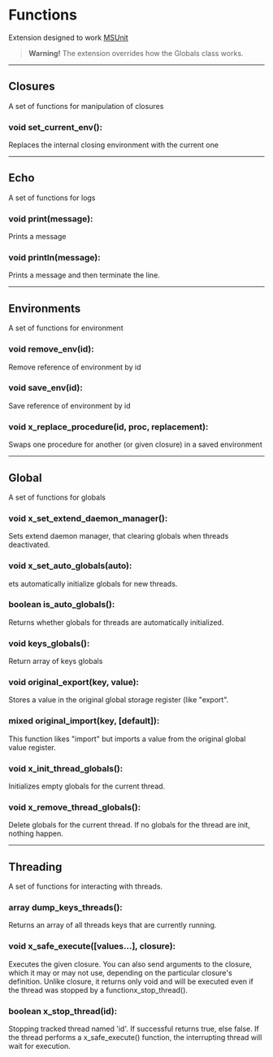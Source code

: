 # Functions

Extension designed to work [MSUnit](https://github.com/Anatoliy057/MSUnit)

> **Warning!** The extension overrides how the Globals class works.

***

## Closures
A set of functions for manipulation of closures

### void set\_current\_env():
Replaces the internal closing environment with the current one

***

## Echo
A set of functions for logs

### void print(message):
Prints a message

### void println(message):
Prints a message and then terminate the line.

***

## Environments
A set of functions for environment

### void remove\_env(id):
Remove reference of environment by id

### void save\_env(id):
Save reference of environment by id

### void x\_replace\_procedure(id, proc, replacement):
Swaps one procedure for another (or given closure) in a saved environment

***

## Global
A set of functions for globals

### void x_set_extend_daemon_manager():
Sets extend daemon manager, that clearing globals when threads deactivated.

### void x_set_auto_globals(auto):
ets automatically initialize globals for new threads.

### boolean is\_auto\_globals():
Returns whether globals for threads are automatically initialized.

### void keys\_globals():
Return array of keys globals

### void original\_export(key, value):
Stores a value in the original global storage register (like "export".

### mixed original\_import(key, [default]):
This function likes "import" but imports a value from the original global value register.

### void x\_init\_thread\_globals():
Initializes empty globals for the current thread.

### void x\_remove\_thread\_globals():
Delete globals for the current thread. If no globals for the thread are init, nothing happen.

***

## Threading
A set of functions for interacting with threads.

### array dump\_keys\_threads():
Returns an array of all threads keys that are currently running.

### void x\_safe\_execute([values...], closure):
Executes the given closure. You can also send arguments to the closure, which it may or may not use, depending on the particular closure's definition. Unlike closure, it returns only void and will be executed even if the thread was stopped by a functionx_stop_thread().

### boolean x\_stop\_thread(id):
Stopping tracked thread named 'id'. If successful returns true, else false. If the thread performs a x_safe_execute() function, the interrupting thread will wait for execution.

